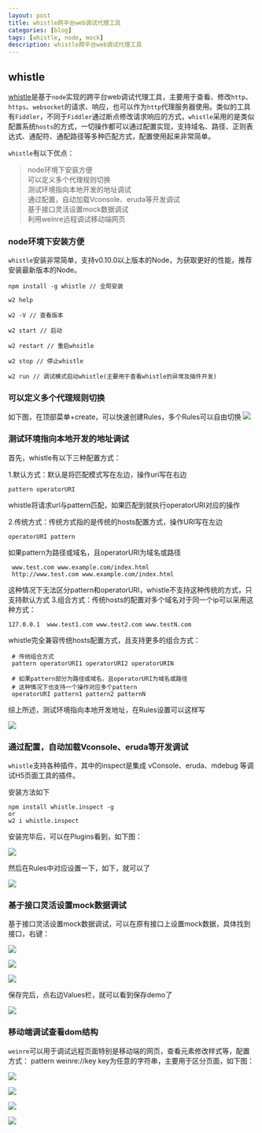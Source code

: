 ```yaml
---
layout: post
title: whistle跨平台web调试代理工具
categories: [blog]
tags: [whistle, node, mock]
description: whistle跨平台web调试代理工具
---
```


## whistle

[whistle](http://wproxy.org/whistle/)是基于`node`实现的跨平台web调试代理工具，主要用于查看、修改`http`、`https`、`websocket`的请求、响应，也可以作为`http`代理服务器使用。类似的工具有`Fiddler`，不同于`Fiddler`通过断点修改请求响应的方式，`whistle`采用的是类似配置系统`hosts`的方式，一切操作都可以通过配置实现，支持域名、路径、正则表达式、通配符、通配路径等多种匹配方式，配置使用起来非常简单。

`whistle`有以下优点：

> node环境下安装方便     
> 可以定义多个代理规则切换     
> 测试环境指向本地开发的地址调试   
> 通过配置，自动加载Vconsole、eruda等开发调试      
> 基于接口灵活设置mock数据调试     
> 利用weinre远程调试移动端网页

### node环境下安装方便 

`whistle`安装非常简单，支持v0.10.0以上版本的Node，为获取更好的性能，推荐安装最新版本的Node。

```
npm install -g whistle // 全局安装

w2 help

w2 -V // 查看版本

w2 start // 启动

w2 restart // 重启whsitle

w2 stop // 停止whistle

w2 run // 调试模式启动whistle(主要用于查看whistle的异常及插件开发)

```

### 可以定义多个代理规则切换 

如下图，在顶部菜单+create，可以快速创建Rules，多个Rules可以自由切换
![](../img/uploads/2023/0720/1.jpg)


### 测试环境指向本地开发的地址调试

首先，whistle有以下三种配置方式：

1.默认方式：默认是将匹配模式写在左边，操作uri写在右边
```
pattern operatorURI
```
whistle将请求url与pattern匹配，如果匹配到就执行operatorURI对应的操作

2.传统方式：传统方式指的是传统的hosts配置方式，操作URI写在左边

```
operatorURI pattern
```

如果pattern为路径或域名，且operatorURI为域名或路径

```
 www.test.com www.example.com/index.html
 http://www.test.com www.example.com/index.html
```

这种情况下无法区分pattern和operatorURI，whistle不支持这种传统的方式，只支持默认方式
3.组合方式：传统hosts的配置对多个域名对于同一个ip可以采用这种方式：

```
127.0.0.1  www.test1.com www.test2.com www.testN.com
```
whistle完全兼容传统hosts配置方式，且支持更多的组合方式：

```
 # 传统组合方式
 pattern operatorURI1 operatorURI2 operatorURIN

 # 如果pattern部分为路径或域名，且operatorURI为域名或路径
 # 这种情况下也支持一个操作对应多个pattern
 operatorURI pattern1 pattern2 patternN
```

综上所述，测试环境指向本地开发地址，在Rules设置可以这样写

![](../img/uploads/2023/0720/2.jpg)


### 通过配置，自动加载Vconsole、eruda等开发调试

`whistle`支持各种插件，其中的inspect是集成 vConsole、eruda、mdebug 等调试H5页面工具的插件。

安装方法如下

```
npm install whistle.inspect -g
or 
w2 i whistle.inspect
```

安装完毕后，可以在Plugins看到，如下图：

![](../img/uploads/2023/0720/3.jpg)

然后在Rules中对应设置一下，如下，就可以了

![](../img/uploads/2023/0720/4.jpg)

### 基于接口灵活设置mock数据调试 

基于接口灵活设置mock数据调试，可以在原有接口上设置mock数据，具体找到接口，右键：

![](../img/uploads/2023/0720/5.jpg)

![](../img/uploads/2023/0720/6.jpg)

![](../img/uploads/2023/0720/7.jpg)

保存完后，点右边Values栏，就可以看到保存demo了

![](../img/uploads/2023/0720/8.jpg)

### 移动端调试查看dom结构

`weinre`可以用于调试远程页面特别是移动端的网页，查看元素修改样式等，配置方式： pattern weinre://key key为任意的字符串，主要用于区分页面，如下图：

![](../img/uploads/2023/0720/9.jpg)

![](../img/uploads/2023/0720/10.jpg)

![](../img/uploads/2023/0720/11.jpg)

![](../img/uploads/2023/0720/12.jpg)

